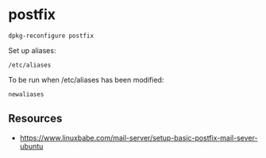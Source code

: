 # postfix

    dpkg-reconfigure postfix

Set up aliases:

    /etc/aliases

To be run when /etc/aliases has been modified:

    newaliases

## Resources

- <https://www.linuxbabe.com/mail-server/setup-basic-postfix-mail-sever-ubuntu>

